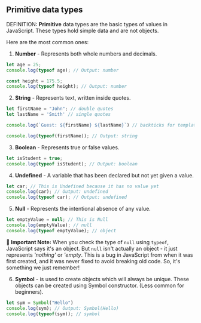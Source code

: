 ## Primitive data types


DEFINITION: **Primitive** data types are the basic types of values in JavaScript. These types hold simple data and are not objects. 

Here are the most common ones:

1. **Number** - Represents both whole numbers and decimals.

```js
let age = 25;
console.log(typeof age); // Output: number

const height = 175.5;
console.log(typeof height); // Output: number
```

2. **String** - Represents text, written inside quotes.

```js
let firstName = "John"; // double quotes
let lastName = 'Smith' // single quotes

console.log(`Guest: ${firstName} ${lastName}`) // backticks for template literals.

console.log(typeof(firstName)); // Output: string
```

3. **Boolean** - Represents true or false values.

```js
let isStudent = true;
console.log(typeof isStudent); // Output: boolean
```

4. **Undefined** - A variable that has been declared but not yet given a value.

```js
let car; // This is Undefined because it has no value yet
console.log(car); // Output: undefined
console.log(typeof car); // Output: undefined
```

5. **Null** - Represents the intentional absence of any value.

```js
let emptyValue = null; // This is Null
console.log(emptyValue); // null
console.log(typeof emptyValue); // object 
```

**📝 Important Note:** When you check the type of ```null``` using ```typeof```, JavaScript says it's an object. But ```null``` isn't actually an object - it just represents *'nothing'* or *'empty*.
This is a bug in JavaScript from when it was first created, and it was never fixed to avoid breaking old code. So, it's something we just remember!

6. **Symbol** - is used to create objects which will always be unique. These objects can be created using Symbol constructor. (Less common for beginners).

```js
let sym = Symbol("Hello")
console.log(sym); // Output: Symbol(Hello)
console.log(typeof(sym)); // symbol
```